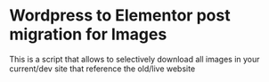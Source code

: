 # Wordpress to Elementor post migration for Images
 This is a script that allows to selectively download all images in your current/dev site that reference the old/live website
